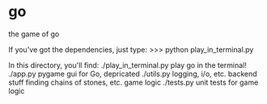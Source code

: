 # go
the game of go

If you've got the dependencies, just type:
    >>> python play_in_terminal.py

In this directory, you'll find:
    ./play_in_terminal.py   play go in the terminal!
    ./app.py                pygame gui for Go, depricated
    ./utils.py              logging, i/o, etc. backend stuff
                            finding chains of stones, etc. game logic
    ./tests.py              unit tests for game logic
